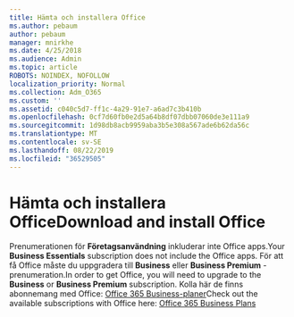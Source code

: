 ```yaml
---
title: Hämta och installera Office
ms.author: pebaum
author: pebaum
manager: mnirkhe
ms.date: 4/25/2018
ms.audience: Admin
ms.topic: article
ROBOTS: NOINDEX, NOFOLLOW
localization_priority: Normal
ms.collection: Adm_O365
ms.custom: ''
ms.assetid: c040c5d7-ff1c-4a29-91e7-a6ad7c3b410b
ms.openlocfilehash: 0cf7d60fb0e2d5a64b8df07dbb07060de3e111a9
ms.sourcegitcommit: 1d98db8acb9959aba3b5e308a567ade6b62da56c
ms.translationtype: MT
ms.contentlocale: sv-SE
ms.lasthandoff: 08/22/2019
ms.locfileid: "36529505"
---
```

# <a name="download-and-install-office"></a><span data-ttu-id="c88d8-102">Hämta och installera Office</span><span class="sxs-lookup"><span data-stu-id="c88d8-102">Download and install Office</span></span>

<span data-ttu-id="c88d8-103">Prenumerationen för **Företagsanvändning** inkluderar inte Office apps.</span><span class="sxs-lookup"><span data-stu-id="c88d8-103">Your **Business Essentials** subscription does not include the Office apps.</span></span> <span data-ttu-id="c88d8-104">För att få Office måste du uppgradera till **Business** eller **Business Premium** -prenumeration.</span><span class="sxs-lookup"><span data-stu-id="c88d8-104">In order to get Office, you will need to upgrade to the **Business** or **Business Premium** subscription.</span></span> <span data-ttu-id="c88d8-105">Kolla här de finns abonnemang med Office: [Office 365 Business-planer](https://products.office.com/compare-all-microsoft-office-products?tab=2)</span><span class="sxs-lookup"><span data-stu-id="c88d8-105">Check out the available subscriptions with Office here: [Office 365 Business Plans](https://products.office.com/compare-all-microsoft-office-products?tab=2)</span></span>
  

